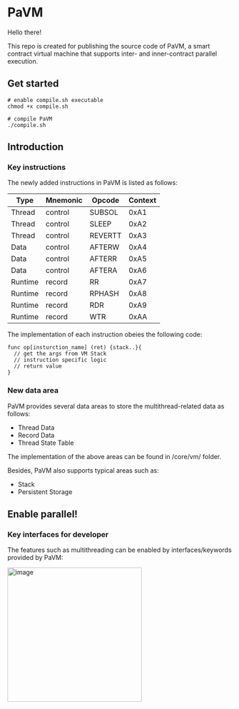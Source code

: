 # PaVM

Hello there!

This repo is created for publishing the source code of PaVM, a smart contract virtual machine that supports inter- and inner-contract parallel execution.

## Get started

```shell
# enable compile.sh executable
chmod +x compile.sh

# compile PaVM
./compile.sh
```

## Introduction

### Key instructions

The newly added instructions in PaVM is listed as follows:

Type|Mnemonic|Opcode|Context
---|---|---|---
Thread|control|SUBSOL|0xA1|PUSH,|PUSH
Thread|control|SLEEP|0xA2|PUSH,|PUSH
Thread|control|REVERTT|0xA3|PUSH
Data|control|AFTERW|0xA4|PUSH,|MLOAD
Data|control|AFTERR|0xA5|PUSH,|MLOAD
Data|control|AFTERA|0xA6|PUSH,|MLOAD
Runtime|record|RR|0xA7|PUSH,|MLOAD
Runtime|record|RPHASH|0xA8|PUSH,|MLOAD
Runtime|record|RDR|0xA9|PUSH
Runtime|record|WTR|0xAA|PUSH

The implementation of each instruction obeies the following code:

```golang
func op[insturction_name] (ret) {stack..}{
  // get the args from VM Stack
  // instruction specific logic
  // return value
}
```

### New data area

PaVM provides several data areas to store the multithread-related data as follows:

- Thread Data
- Record Data
- Thread State Table

The implementation of the above areas can be found in /core/vm/ folder.

Besides, PaVM also supports typical areas such as:

- Stack
- Persistent Storage

## Enable parallel!

### Key interfaces for developer

The features such as multithreading can be enabled by interfaces/keywords provided by PaVM:

<img width="301" alt="image" src="https://github.com/nkfyz/PaVM/assets/62918515/78014960-bd69-4b7b-8f23-1bde16b3b878">



